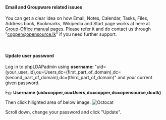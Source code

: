 #### Email and Groupware related issues

You can get a clear idea on how Email, Notes, Calendar, Tasks, Files, Address book, Bookmarks, Wikipedia and Start page works at here at [Group-Office manual](https://groupoffice.readthedocs.io/en/latest/) pages. Please refer it and do contact us through "copper@opensource.lk" if you need further support.

<br>

#### Update user password

Log in to phpLDAPadmin using <b>username: </b> "uid=(your_user_id),ou=Users,dc=(first_part_of_domain),dc=(second_part_of_domain),dc=(third_part_of_domain)" and your current given password. 

Eg: <b> Username (uid=copper,ou=Users,dc=copper,dc=opensource,dc=lk)</b>

Then click hilighted area of below image.
![Octocat](images/phpLDAPadmin_password.png)

Scroll down, change your password and click "Update".